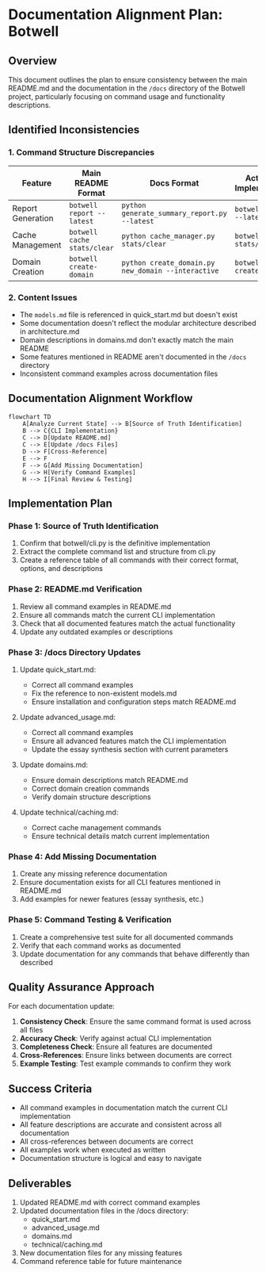 # Documentation Alignment Plan: Botwell

## Overview

This document outlines the plan to ensure consistency between the main README.md and the documentation in the `/docs` directory of the Botwell project, particularly focusing on command usage and functionality descriptions.

## Identified Inconsistencies

### 1. Command Structure Discrepancies

| Feature | Main README Format | Docs Format | Actual CLI Implementation |
|---------|-------------------|------------|---------------------------|
| Report Generation | `botwell report --latest` | `python generate_summary_report.py --latest` | `botwell report --latest` |
| Cache Management | `botwell cache stats/clear` | `python cache_manager.py stats/clear` | `botwell cache stats/clear` |
| Domain Creation | `botwell create-domain` | `python create_domain.py new_domain --interactive` | `botwell create-domain` |

### 2. Content Issues

- The `models.md` file is referenced in quick_start.md but doesn't exist
- Some documentation doesn't reflect the modular architecture described in architecture.md
- Domain descriptions in domains.md don't exactly match the main README
- Some features mentioned in README aren't documented in the `/docs` directory
- Inconsistent command examples across documentation files

## Documentation Alignment Workflow

```mermaid
flowchart TD
    A[Analyze Current State] --> B[Source of Truth Identification]
    B --> C{CLI Implementation}
    C --> D[Update README.md]
    C --> E[Update /docs Files]
    D --> F[Cross-Reference]
    E --> F
    F --> G[Add Missing Documentation]
    G --> H[Verify Command Examples]
    H --> I[Final Review & Testing]
```

## Implementation Plan

### Phase 1: Source of Truth Identification
1. Confirm that botwell/cli.py is the definitive implementation
2. Extract the complete command list and structure from cli.py
3. Create a reference table of all commands with their correct format, options, and descriptions

### Phase 2: README.md Verification
1. Review all command examples in README.md 
2. Ensure all commands match the current CLI implementation
3. Check that all documented features match the actual functionality
4. Update any outdated examples or descriptions

### Phase 3: /docs Directory Updates
1. Update quick_start.md:
   - Correct all command examples
   - Fix the reference to non-existent models.md
   - Ensure installation and configuration steps match README.md

2. Update advanced_usage.md:
   - Correct all command examples
   - Ensure all advanced features match the CLI implementation
   - Update the essay synthesis section with current parameters

3. Update domains.md:
   - Ensure domain descriptions match README.md
   - Correct domain creation commands
   - Verify domain structure descriptions

4. Update technical/caching.md:
   - Correct cache management commands
   - Ensure technical details match current implementation

### Phase 4: Add Missing Documentation
1. Create any missing reference documentation
2. Ensure documentation exists for all CLI features mentioned in README.md
3. Add examples for newer features (essay synthesis, etc.)

### Phase 5: Command Testing & Verification
1. Create a comprehensive test suite for all documented commands
2. Verify that each command works as documented
3. Update documentation for any commands that behave differently than described

## Quality Assurance Approach

For each documentation update:
1. **Consistency Check**: Ensure the same command format is used across all files
2. **Accuracy Check**: Verify against actual CLI implementation
3. **Completeness Check**: Ensure all features are documented 
4. **Cross-References**: Ensure links between documents are correct
5. **Example Testing**: Test example commands to confirm they work

## Success Criteria

- All command examples in documentation match the current CLI implementation
- All feature descriptions are accurate and consistent across all documentation
- All cross-references between documents are correct
- All examples work when executed as written
- Documentation structure is logical and easy to navigate

## Deliverables

1. Updated README.md with correct command examples
2. Updated documentation files in the /docs directory:
   - quick_start.md
   - advanced_usage.md
   - domains.md
   - technical/caching.md
3. New documentation files for any missing features
4. Command reference table for future maintenance